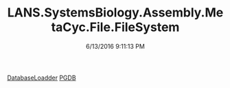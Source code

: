 ﻿---
title: LANS.SystemsBiology.Assembly.MetaCyc.File.FileSystem
date: 6/13/2016 9:11:13 PM
---

[DatabaseLoadder](T-LANS.SystemsBiology.Assembly.MetaCyc.File.FileSystem.DatabaseLoadder.html)
[PGDB](T-LANS.SystemsBiology.Assembly.MetaCyc.File.FileSystem.PGDB.html)
